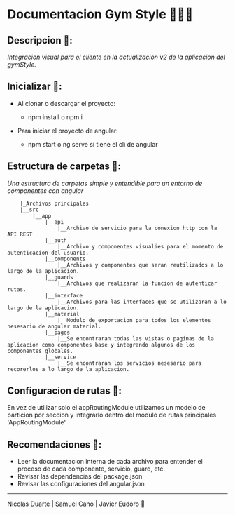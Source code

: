 # Documentacion Gym Style 🧑🏻‍💻
## Descripcion 📃:
_Integracion visual para el cliente en la actualizacion v2 de la aplicacion del gymStyle._

## Inicializar 🤯:

 * Al clonar o descargar el proyecto:
    * npm install o npm i

 * Para iniciar el proyecto de angular:
    * npm start o ng serve si tiene el cli de angular

## Estructura de carpetas 📂:
_Una estructura de carpetas simple y entendible para un entorno de componentes con angular_
```
    |_Archivos principales
    |__src
        |__app
            |__api
                |__Archivo de servicio para la conexion http con la API REST
            |__auth
                |__Archivo y componentes visualies para el momento de autenticacion del usuario.
            |__components
                |__Archivos y componentes que seran reutilizados a lo largo de la aplicacion.
            |__guards
                |__Archivos que realizaran la funcion de autenticar rutas.
            |__interface
                |__Archivos para las interfaces que se utilizaran a lo largo de la aplicacion.
            |__material
                |__Modulo de exportacion para todos los elementos nesesario de angular material.
            |__pages
                |__Se encontraran todas las vistas o paginas de la aplicacion como componentes base y integrando algunos de los componentes globales.
            |__service
                |__Se encontraran los servicios nesesario para recorerlos a lo largo de la aplicacion.
```
## Configuracion de rutas 📡:
En vez de utilizar solo el appRoutingModule utilizamos un modelo de particion por seccion y integrarlo dentro del modulo de rutas principales 'AppRoutingModule'.
## Recomendaciones 👀:
* Leer la documentacion interna de cada archivo para entender el proceso de cada componente, servicio, guard, etc.
* Revisar las dependencias del package.json
* Revisar las configuraciones del angular.json
---
Nicolas Duarte | Samuel Cano | Javier Eudoro 🎉
